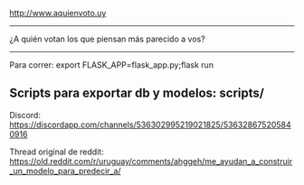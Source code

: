 http://www.aquienvoto.uy

---
¿A quién votan los que piensan más parecido a vos?

---

Para correr: export FLASK_APP=flask_app.py;flask run

Scripts para exportar db y modelos: scripts/
---

Discord: https://discordapp.com/channels/536302995219021825/536328675205840916

Thread original de reddit: https://old.reddit.com/r/uruguay/comments/ahggeh/me_ayudan_a_construir_un_modelo_para_predecir_a/
